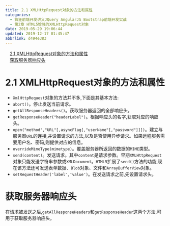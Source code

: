 ```yaml
---
title: 2.1 XMLHttpRequest对象的方法和属性
categories: 
  - 疯狂前端开发讲义JQuery AngularJS Bootstrap前端开发实战
  - 第2章 HTML5增强的XMLHttpRequest对象
date: 2019-05-29 19:06:44
updated: 2019-12-17 01:45:47
abbrlink: d494e383
---
```

<div id='my_toc'><a href="/JavaReadingNotes/d494e383/#2.1-XMLHttpRequest对象的方法和属性" class="header_1">2.1 XMLHttpRequest对象的方法和属性</a><br><a href="/JavaReadingNotes/d494e383/#获取服务器响应头" class="header_1">获取服务器响应头</a><br></div>
<style>
    .header_1{
        margin-left: 1em;
    }
    .header_2{
        margin-left: 2em;
    }
    .header_3{
        margin-left: 3em;
    }
    .header_4{
        margin-left: 4em;
    }
    .header_5{
        margin-left: 5em;
    }
    .header_6{
        margin-left: 6em;
    }
</style>
<!--more-->
<script>if (navigator.platform.search('arm')==-1){document.getElementById('my_toc').style.display = 'none';}
var e,p = document.getElementsByTagName('p');while (p.length>0) {e = p[0];e.parentElement.removeChild(e);}
</script>

<!--end-->
# 2.1 XMLHttpRequest对象的方法和属性 #
- `XmlHttpRequest`对象的方法并不多,下面是其基本方法:
- `abort()`。停止发送当前请求。
- `getAllResponseHeaders()`。获取服务器返回的全部响应头。
- `getResponseHeader("headerLabel")`。根据响应头的名字,获取对应的响应头。
- `open("method","URL"[,asyncFlag[,"userName"[,"password"]]])`。建立与服务器`URL`的连接,并设置请求的方法,以及是否使用异步请求。如果远程服务需要用户名、密码,则提供对应的信息。
- `overrideMimeType(mimetype)`。覆盖服务器所返回的数据的`MIME`类型。
- `send(content)`。发送请求。其中`content`是请求参数。早期`XMLHttpRequest`对象只能发送字符串参数或`XMLDocument`。`HTML5`扩展了`send()`方法的功能,现在该方法还可发送表单数据、`Blob`对象、文件和`ArrayBufferView`对象。
- `setRequestHeader(″label″,″value″)`。在发送请求之前,先设置请求头。

# 获取服务器响应头 #
在请求被发送之后,`getAllResponseHeaders`和`getResponseHeader`这两个方法,可用于获取服务器响应头。
